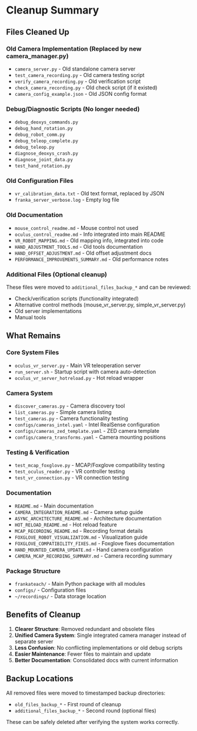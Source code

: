 # Cleanup Summary

## Files Cleaned Up

### Old Camera Implementation (Replaced by new camera_manager.py)
- `camera_server.py` - Old standalone camera server
- `test_camera_recording.py` - Old camera testing script
- `verify_camera_recording.py` - Old verification script
- `check_camera_recording.py` - Old check script (if it existed)
- `camera_config_example.json` - Old JSON config format

### Debug/Diagnostic Scripts (No longer needed)
- `debug_deoxys_commands.py`
- `debug_hand_rotation.py`
- `debug_robot_comm.py`
- `debug_teleop_complete.py`
- `debug_teleop.py`
- `diagnose_deoxys_crash.py`
- `diagnose_joint_data.py`
- `test_hand_rotation.py`

### Old Configuration Files
- `vr_calibration_data.txt` - Old text format, replaced by JSON
- `franka_server_verbose.log` - Empty log file

### Old Documentation
- `mouse_control_readme.md` - Mouse control not used
- `oculus_control_readme.md` - Info integrated into main README
- `VR_ROBOT_MAPPING.md` - Old mapping info, integrated into code
- `HAND_ADJUSTMENT_TOOLS.md` - Old tools documentation
- `HAND_OFFSET_ADJUSTMENT.md` - Old offset adjustment docs
- `PERFORMANCE_IMPROVEMENTS_SUMMARY.md` - Old performance notes

### Additional Files (Optional cleanup)
These files were moved to `additional_files_backup_*` and can be reviewed:
- Check/verification scripts (functionality integrated)
- Alternative control methods (mouse_vr_server.py, simple_vr_server.py)
- Old server implementations
- Manual tools

## What Remains

### Core System Files
- `oculus_vr_server.py` - Main VR teleoperation server
- `run_server.sh` - Startup script with camera auto-detection
- `oculus_vr_server_hotreload.py` - Hot reload wrapper

### Camera System
- `discover_cameras.py` - Camera discovery tool
- `list_cameras.py` - Simple camera listing
- `test_cameras.py` - Camera functionality testing
- `configs/cameras_intel.yaml` - Intel RealSense configuration
- `configs/cameras_zed_template.yaml` - ZED camera template
- `configs/camera_transforms.yaml` - Camera mounting positions

### Testing & Verification
- `test_mcap_foxglove.py` - MCAP/Foxglove compatibility testing
- `test_oculus_reader.py` - VR controller testing
- `test_vr_connection.py` - VR connection testing

### Documentation
- `README.md` - Main documentation
- `CAMERA_INTEGRATION_README.md` - Camera setup guide
- `ASYNC_ARCHITECTURE_README.md` - Architecture documentation
- `HOT_RELOAD_README.md` - Hot reload feature
- `MCAP_RECORDING_README.md` - Recording format details
- `FOXGLOVE_ROBOT_VISUALIZATION.md` - Visualization guide
- `FOXGLOVE_COMPATIBILITY_FIXES.md` - Foxglove fixes documentation
- `HAND_MOUNTED_CAMERA_UPDATE.md` - Hand camera configuration
- `CAMERA_MCAP_RECORDING_SUMMARY.md` - Camera recording summary

### Package Structure
- `frankateach/` - Main Python package with all modules
- `configs/` - Configuration files
- `~/recordings/` - Data storage location

## Benefits of Cleanup

1. **Clearer Structure**: Removed redundant and obsolete files
2. **Unified Camera System**: Single integrated camera manager instead of separate server
3. **Less Confusion**: No conflicting implementations or old debug scripts
4. **Easier Maintenance**: Fewer files to maintain and update
5. **Better Documentation**: Consolidated docs with current information

## Backup Locations

All removed files were moved to timestamped backup directories:
- `old_files_backup_*` - First round of cleanup
- `additional_files_backup_*` - Second round (optional files)

These can be safely deleted after verifying the system works correctly. 